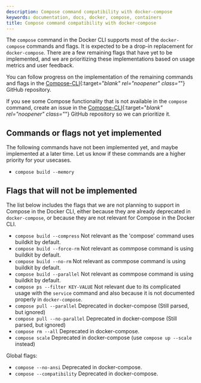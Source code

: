 ```yaml
---
description: Compose command compatibility with docker-compose
keywords: documentation, docs, docker, compose, containers
title: Compose command compatibility with docker-compose
---
```


The `compose` command in the Docker CLI supports most of the `docker-compose` commands and flags. It is expected to be a drop-in replacement for `docker-compose`. There are a few remaining flags that have yet to be implemented, and we are prioritizing these implementations based on usage metrics and user feedback.

You can follow progress on the implementation of the remaining commands and flags in the  [Compose-CLI](https://github.com/docker/compose-cli/issues/1283){:target="_blank" rel="noopener" class="_"} GitHub repository.

If you see some Compose functionality that is not available in the `compose` command, create an issue in the [Compose-CLI](https://github.com/docker/compose-cli/issues){:target="_blank" rel="noopener" class="_"} GitHub repository so we can prioritize it.

## Commands or flags not yet implemented

The following commands have not been implemented yet, and maybe implemented at a later time.
Let us know if these commands are a higher priority for your usecases.

* `compose build --memory`

## Flags that will not be implemented

The list below includes the flags that we are not planning to support in Compose in the Docker CLI,
either because they are already deprecated in `docker-compose`, or because they are not relevant for Compose in the Docker CLI.

* `compose build --compress` Not relevant as the 'compose' command uses buildkit by default.
* `compose build --force-rm` Not relevant as commpose command is using buildkit by default.
* `compose build --no-rm` Not relevant as commpose command is using buildkit by default.
* `compose build --parallel` Not relevant as commpose command is using buildkit by default.
* `compose ps --filter KEY-VALUE` Not relevant due to its complicated usage with the `service` command and also because it is not documented properly in `docker-compose`.
* `compose pull --parallel` Deprecated in docker-compose (Still parsed, but ignored)
* `compose pull --no-parallel` Deprecated in docker-compose (Still parsed, but ignored)
* `compose rm --all` Deprecated in docker-compose.
* `compose scale` Deprecated in docker-compose (use `compose up --scale` instead)

Global flags:

* `compose --no-ansi` Deprecated in docker-compose.
* `compose --compatibility` Deprecated in docker-compose.
